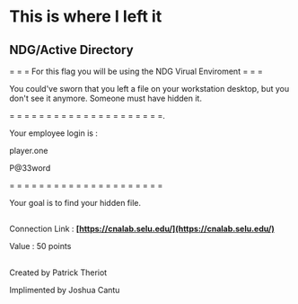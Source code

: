# This is where I left it
## NDG/Active Directory


= = = For this flag you will be using the NDG Virual Enviroment = = =

You could've sworn that you left a file on your workstation desktop, but you don't see it anymore. Someone must have hidden it.

= = = = = = = = = = = = = = = = = = = = =.

Your employee login is :

player.one

P@33word

= = = = = = = = = = = = = = = = = = = = =

Your goal is to find your hidden file. 

##
Connection Link : 
**[https://cnalab.selu.edu/](https://cnalab.selu.edu/)**

Value : 50 points


##
Created by Patrick Theriot

Implimented by Joshua Cantu